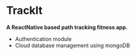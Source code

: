 # TrackIt
**A ReactNative based path tracking fitness app.**
* Authentication module
* Cloud database management using mongoDB
